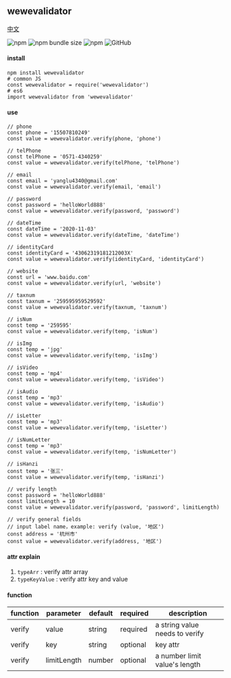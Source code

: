 ## wewevalidator

[中文](https://github.com/MuYi086/npm_package/blob/master/wewevalidator/README-CN.md '中文')

![npm](https://img.shields.io/npm/v/wewevalidator) ![npm bundle size](https://img.shields.io/bundlephobia/min/wewevalidator) ![npm](https://img.shields.io/npm/dt/wewevalidator) ![GitHub](https://img.shields.io/github/license/MuYi086/npm_package)

#### install
```SHELL
npm install wewevalidator
# common JS
const wewevalidator = require('wewevalidator')
# es6
import wewevalidator from 'wewevalidator'
```

#### use
```JS
// phone
const phone = '15507810249'
const value = wewevalidator.verify(phone, 'phone')

// telPhone
const telPhone = '0571-4340259'
const value = wewevalidator.verify(telPhone, 'telPhone')

// email
const email = 'yanglu4340@gmail.com'
const value = wewevalidator.verify(email, 'email')

// password
const password = 'helloWorld888'
const value = wewevalidator.verify(password, 'password')

// dateTime
const dateTime = '2020-11-03'
const value = wewevalidator.verify(dateTime, 'dateTime')

// identityCard
const identityCard = '43062319181212003X'
const value = wewevalidator.verify(identityCard, 'identityCard')

// website
const url = 'www.baidu.com'
const value = wewevalidator.verify(url, 'website')

// taxnum
const taxnum = '259595959529592'
const value = wewevalidator.verify(taxnum, 'taxnum')

// isNum
const temp = '259595'
const value = wewevalidator.verify(temp, 'isNum')

// isImg
const temp = 'jpg'
const value = wewevalidator.verify(temp, 'isImg')

// isVideo
const temp = 'mp4'
const value = wewevalidator.verify(temp, 'isVideo')

// isAudio
const temp = 'mp3'
const value = wewevalidator.verify(temp, 'isAudio')

// isLetter
const temp = 'mp3'
const value = wewevalidator.verify(temp, 'isLetter')

// isNumLetter
const temp = 'mp3'
const value = wewevalidator.verify(temp, 'isNumLetter')

// isHanzi
const temp = '张三'
const value = wewevalidator.verify(temp, 'isHanzi')

// verify length
const password = 'helloWorld888'
const limitLength = 10
const value = wewevalidator.verify(password, 'password', limitLength)

// verify general fields
// input label name，example: verify (value, '地区')
const address = '杭州市'
const value = wewevalidator.verify(address, '地区')
```

#### attr explain
1. `typeArr` : verify attr array 
1. `typeKeyValue` : verify attr key and value

#### function

function|parameter|default|required|description|
--|--|--|--|--|
verify|value|string|required|a string value needs to verify|
verify|key|string|optional|key attr|
verify|limitLength|number|optional|a number limit value's length|
